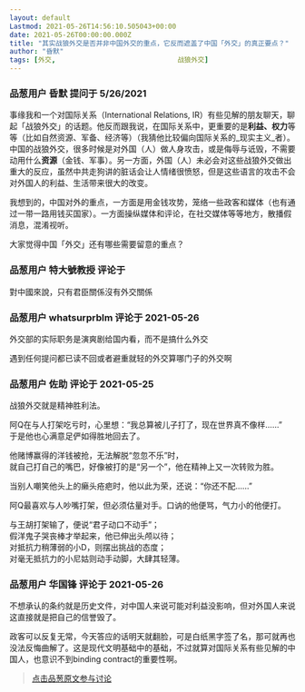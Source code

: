 ```yaml
---
layout: default
Lastmod: 2021-05-26T14:56:10.505043+00:00
date: 2021-05-26T00:00:00.000Z
title: "其实战狼外交是否并非中国外交的重点，它反而遮盖了中国「外交」的真正要点？"
author: "昏默"
tags: [外交,								战狼外交]
---
```



### 品葱用户 **昏默** 提问于 5/26/2021
    
事缘我和一个对国际关系（International Relations, IR）有些见解的朋友聊天，聊起「战狼外交」的话题。他反而跟我说，在国际关系中，更重要的是**利益、权力**等等（比如自然资源、军备、经济等）（我猜他比较偏向国际关系的_现实主义_者）。中国的战狼外交，很多时候是对外国（人）做人身攻击，或是侮辱与诋毁，不需要动用什么**资源**（金钱、军事）。另一方面，外国（人）未必会对这些战狼外交做出重大的反应，虽然中共走狗讲的脏话会让人情绪很愤怒，但是这些语言的攻击不会对外国人的利益、生活带来很大的改变。  
  
我想到的，中国对外的重点，一方面是用金钱攻势，笼络一些政客和媒体（也有通过一带一路用钱买国家）。一方面操纵媒体和评论，在社交媒体等等地方，散播假消息，混淆视听。  
  
大家觉得中国「外交」还有哪些需要留意的重点？
    
                

### 品葱用户 **特大號教授** 评论于 
        
對中國來說，只有君臣關係沒有外交關係
        
                

### 品葱用户 **whatsurprblm** 评论于 2021-05-26
        
外交部的实际职务是演爽剧给国内看，而不是搞什么外交  
  
遇到任何提问都已读不回或者避重就轻的外交算哪门子的外交啊
        
                

### 品葱用户 **佐助** 评论于 2021-05-25
        
战狼外交就是精神胜利法。  
  
阿Q在与人打架吃亏时，心里想：“我总算被儿子打了，现在世界真不像样……”  
于是他也心满意足俨如得胜地回去了。  
  
他赌博赢得的洋钱被抢，无法解脱“忽忽不乐”时，  
就自己打自己的嘴巴，好像被打的是“另一个”，他在精神上又一次转败为胜。  
  
当别人嘲笑他头上的癞头疮疤时，他以此为荣，还说：“你还不配……”  
  
阿Q最喜欢与人吵嘴打架，但必须估量对手。口讷的他便骂，气力小的他便打。  
  
与王胡打架输了，便说“君子动口不动手”；  
假洋鬼子哭丧棒才举起来，他已伸出头颅以待；  
对抵抗力稍薄弱的小D，则摆出挑战的态度；  
对毫无抵抗力的小尼姑则动手动脚，大肆其轻薄。
        
                

### 品葱用户 **华国锋** 评论于 2021-05-26
        
不想承认的条约就是历史文件，对中国人来说可能对利益没影响，但对外国人来说这直接就是把自己的信誉毁了。  
  
政客可以反复无常，今天答应的话明天就翻脸，可是白纸黑字签了名，那可就再也没法反悔曲解了。这是现代文明基础中的基础，不过就算对国际关系有些见解的中国人，也意识不到binding contract的重要性啊。
        
                





> [点击品葱原文参与讨论](https://pincong.rocks/question/39004)

